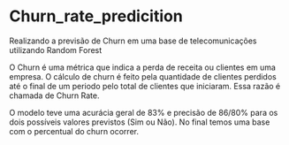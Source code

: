# Churn_rate_predicition
Realizando a previsão de Churn em uma base de telecomunicações utilizando Random Forest

O Churn é uma métrica que indica a perda de receita ou clientes em uma empresa. O cálculo de churn é feito pela quantidade de clientes perdidos até o final de um periodo pelo total de clientes que iniciaram. Essa razão é chamada de Churn Rate.

O modelo teve uma acurácia geral de 83% e precisão de 86/80% para os dois possíveis valores previstos (Sim ou Não). No final temos uma base com o percentual do churn ocorrer.

